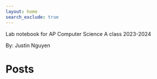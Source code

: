 ```yaml
---
layout: home
search_exclude: true
---
```


Lab notebook for AP Computer Science A class 2023-2024

By: Justin Nguyen


# Posts
